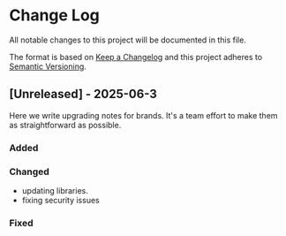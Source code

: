 # Change Log

All notable changes to this project will be documented in this file.

The format is based on [Keep a Changelog](http://keepachangelog.com/)
and this project adheres to [Semantic Versioning](http://semver.org/).

## [Unreleased] - 2025-06-3

Here we write upgrading notes for brands. It's a team effort to make them as
straightforward as possible.

### Added

### Changed

- updating libraries.
- fixing security issues

### Fixed
